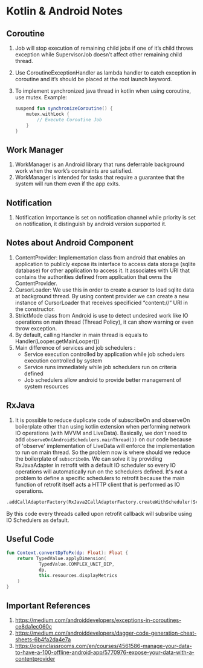 # Kotlin & Android Notes

## Coroutine

1. Job will stop execution of remaining child jobs if one of it’s child throws exception while SupervisorJob doesn’t affect other remaining child thread.
2. Use CoroutineExceptionHandler as lambda handler to catch exception in coroutine and it’s should be placed at the root launch keyword.
3. To implement synchronized java thread in kotlin when using coroutine, use mutex.
   Example:

   ```kotlin
   suspend fun synchronizeCoroutine() {
       mutex.withLock {
           // Execute Coroutine Job
       }
   }
   ```

## Work Manager

1. WorkManager is an Android library that runs deferrable background work when the work’s constraints are satisfied.
2. WorkManager is intended for tasks that require a guarantee that the system will run them even if the app exits.

## Notification

1. Notification Importance is set on notification channel while priority is set on notification, it distinguish by android version supported it.

## Notes about Android Component

1. ContentProvider: Implementation class from android that enables an application to publicly expose its interface to access data storage (sqlite database) for other application to access it. It associates with URI that contains the authorities defined from application that owns the ContentProvider.
2. CursorLoader: We use this in order to create a cursor to load sqlite data at background thread. By using content provider we can create a new instance of CursorLoader that receives specificied “content://“ URI in the constructor.
3. StrictMode class from Android is use to detect undesired work like IO operations on main thread (Thread Policy), it can show warning or even throw exception.
4. By default, calling Handler in main thread is equals to Handler(Looper.getMainLooper())
5. Main difference of services and job schedulers :
    * Service execution controlled by application while job schedulers execution controlled  by system
    * Service runs immediately while job schedulers run on criteria defined
    * Job schedulers allow android to provide better management of system resources

## RxJava

1. It is possible to reduce duplicate code of subscribeOn and observeOn boilerplate other than using kotlin extension when performing network IO operations (with MVVM and LiveData). Basically, we don't need to add ```observeOn(AndroidSchedulers.mainThread())``` on our code because of 'observe' implementation of LiveData will enforce the implementation to run on main thread. So the problem now is where should we reduce the boilerplate of ```subscribeOn```. We can solve it by providing RxJavaAdapter in retrofit with a default IO scheduler so every IO operations will automatically run on the schedulers defined. It's not a problem to define a specific schedulers to retrofit because the main function of retrofit itself acts a HTTP client that is performed as IO operations.

```kotlin
.addCallAdapterFactory(RxJava2CallAdapterFactory.createWithScheduler(Schedulers.io()))
```

By this code every threads called upon retrofit callback will subsribe using IO Schedulers as default.

## Useful Code

```kotlin
fun Context.convertDpToPx(dp: Float): Float {
    return TypedValue.applyDimension(
            TypedValue.COMPLEX_UNIT_DIP,
            dp,
            this.resources.displayMetrics
    )
}
```

## Important References

1. <https://medium.com/androiddevelopers/exceptions-in-coroutines-ce8da1ec060c>
2. <https://medium.com/androiddevelopers/dagger-code-generation-cheat-sheets-6b4fa2da4e7a>
3. <https://openclassrooms.com/en/courses/4561586-manage-your-data-to-have-a-100-offline-android-app/5770976-expose-your-data-with-a-contentprovider>
